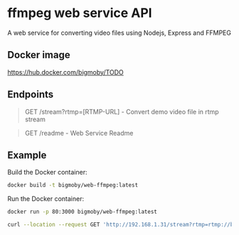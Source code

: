 # ffmpeg web service API

A web service for converting video files using Nodejs, Express and FFMPEG

## Docker image

https://hub.docker.com/bigmoby/TODO

## Endpoints

> GET /stream?rtmp=[RTMP-URL] - Convert demo video file in rtmp stream

> GET /readme - Web Service Readme

## Example

Build the Docker container:
```bash
docker build -t bigmoby/web-ffmpeg:latest 
```

Run the Docker container:
```bash
docker run -p 80:3000 bigmoby/web-ffmpeg:latest
```

```bash
curl --location --request GET 'http://192.168.1.31/stream?rtmp=rtmp://bc.msmdn.net/event/XXXXXXXXX/YYYYYYYYYYY'
```